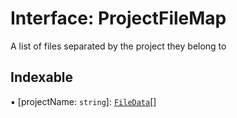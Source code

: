 # Interface: ProjectFileMap

A list of files separated by the project they belong to

## Indexable

▪ [projectName: `string`]: [`FileData`](../../devkit/documents/FileData)[]
